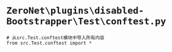 # `ZeroNet\plugins\disabled-Bootstrapper\Test\conftest.py`

```
# 从src.Test.conftest模块中导入所有内容
from src.Test.conftest import *
```